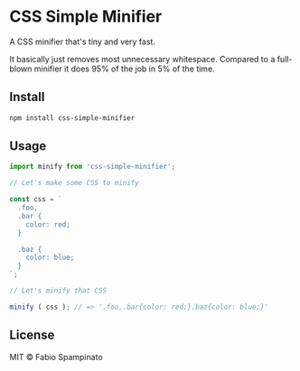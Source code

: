 # CSS Simple Minifier

A CSS minifier that's tiny and very fast.

It basically just removes most unnecessary whitespace. Compared to a full-blown minifier it does 95% of the job in 5% of the time.

## Install

```sh
npm install css-simple-minifier
```

## Usage

```ts
import minify from 'css-simple-minifier';

// Let's make some CSS to minify

const css = `
  .foo,
  .bar {
    color: red;
  }

  .baz {
    color: blue;
  }
`;

// Let's minify that CSS

minify ( css ); // => '.foo,.bar{color: red;}.baz{color: blue;}'
```

## License

MIT © Fabio Spampinato
